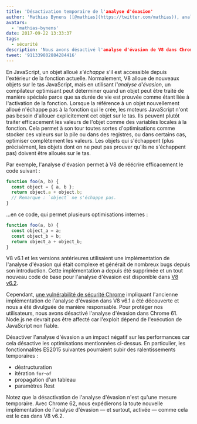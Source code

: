 ```yaml
---
title: 'Désactivation temporaire de l'analyse d'évasion'
author: 'Mathias Bynens ([@mathias](https://twitter.com/mathias)), analyste d'évasion de sandbox'
avatars:
  - 'mathias-bynens'
date: 2017-09-22 13:33:37
tags:
  - sécurité
description: 'Nous avons désactivé l'analyse d'évasion de V8 dans Chrome 61 afin de protéger les utilisateurs contre une vulnérabilité de sécurité.'
tweet: '911339802884284416'
---
```

En JavaScript, un objet alloué _s'échappe_ s'il est accessible depuis l'extérieur de la fonction actuelle. Normalement, V8 alloue de nouveaux objets sur le tas JavaScript, mais en utilisant _l'analyse d'évasion_, un compilateur optimisant peut déterminer quand un objet peut être traité de manière spéciale parce que sa durée de vie est prouvée comme étant liée à l'activation de la fonction. Lorsque la référence à un objet nouvellement alloué n'échappe pas à la fonction qui le crée, les moteurs JavaScript n'ont pas besoin d'allouer explicitement cet objet sur le tas. Ils peuvent plutôt traiter efficacement les valeurs de l'objet comme des variables locales à la fonction. Cela permet à son tour toutes sortes d'optimisations comme stocker ces valeurs sur la pile ou dans des registres, ou dans certains cas, optimiser complètement les valeurs. Les objets qui s'échappent (plus précisément, les objets dont on ne peut pas prouver qu'ils ne s'échappent pas) doivent être alloués sur le tas.

<!--truncate-->
Par exemple, l'analyse d'évasion permet à V8 de réécrire efficacement le code suivant :

```js
function foo(a, b) {
  const object = { a, b };
  return object.a + object.b;
  // Remarque : `object` ne s'échappe pas.
}
```

…en ce code, qui permet plusieurs optimisations internes :

```js
function foo(a, b) {
  const object_a = a;
  const object_b = b;
  return object_a + object_b;
}
```

V8 v6.1 et les versions antérieures utilisaient une implémentation de l'analyse d'évasion qui était complexe et générait de nombreux bugs depuis son introduction. Cette implémentation a depuis été supprimée et un tout nouveau code de base pour l'analyse d'évasion est disponible dans [V8 v6.2](/blog/v8-release-62).

Cependant, [une vulnérabilité de sécurité Chrome](https://chromereleases.googleblog.com/2017/09/stable-channel-update-for-desktop_21.html) impliquant l'ancienne implémentation de l'analyse d'évasion dans V8 v6.1 a été découverte et nous a été divulguée de manière responsable. Pour protéger nos utilisateurs, nous avons désactivé l'analyse d'évasion dans Chrome 61. Node.js ne devrait pas être affecté car l'exploit dépend de l'exécution de JavaScript non fiable.

Désactiver l'analyse d'évasion a un impact négatif sur les performances car cela désactive les optimisations mentionnées ci-dessus. En particulier, les fonctionnalités ES2015 suivantes pourraient subir des ralentissements temporaires :

- déstructuration
- itération `for`-`of`
- propagation d'un tableau
- paramètres Rest

Notez que la désactivation de l'analyse d'évasion n'est qu'une mesure temporaire. Avec Chrome 62, nous expédierons la toute nouvelle implémentation de l'analyse d'évasion — et surtout, activée — comme cela est le cas dans V8 v6.2.

